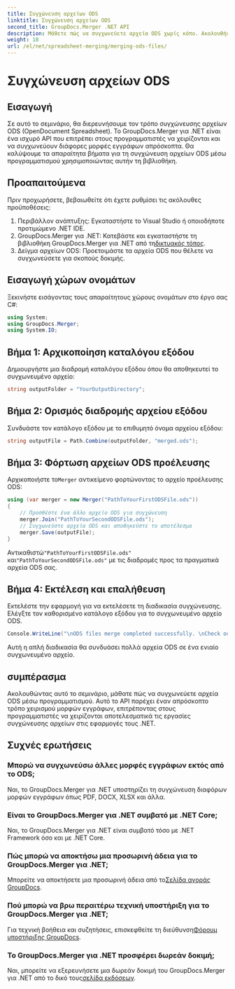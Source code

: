 ```yaml
---
title: Συγχώνευση αρχείων ODS
linktitle: Συγχώνευση αρχείων ODS
second_title: GroupDocs.Merger .NET API
description: Μάθετε πώς να συγχωνεύετε αρχεία ODS χωρίς κόπο. Ακολουθήστε τον οδηγό βήμα προς βήμα για απρόσκοπτη επεξεργασία εγγράφων.
weight: 18
url: /el/net/spreadsheet-merging/merging-ods-files/
---
```


# Συγχώνευση αρχείων ODS

## Εισαγωγή
Σε αυτό το σεμινάριο, θα διερευνήσουμε τον τρόπο συγχώνευσης αρχείων ODS (OpenDocument Spreadsheet). Το GroupDocs.Merger για .NET είναι ένα ισχυρό API που επιτρέπει στους προγραμματιστές να χειρίζονται και να συγχωνεύουν διάφορες μορφές εγγράφων απρόσκοπτα. Θα καλύψουμε τα απαραίτητα βήματα για τη συγχώνευση αρχείων ODS μέσω προγραμματισμού χρησιμοποιώντας αυτήν τη βιβλιοθήκη.
## Προαπαιτούμενα
Πριν προχωρήσετε, βεβαιωθείτε ότι έχετε ρυθμίσει τις ακόλουθες προϋποθέσεις:
1. Περιβάλλον ανάπτυξης: Εγκαταστήστε το Visual Studio ή οποιοδήποτε προτιμώμενο .NET IDE.
2.  GroupDocs.Merger για .NET: Κατεβάστε και εγκαταστήστε τη βιβλιοθήκη GroupDocs.Merger για .NET από τη[δικτυακός τόπος](https://releases.groupdocs.com/merger/net/).
3. Δείγμα αρχείων ODS: Προετοιμάστε τα αρχεία ODS που θέλετε να συγχωνεύσετε για σκοπούς δοκιμής.

## Εισαγωγή χώρων ονομάτων
Ξεκινήστε εισάγοντας τους απαραίτητους χώρους ονομάτων στο έργο σας C#:
```csharp
using System; 
using GroupDocs.Merger;
using System.IO;
```
## Βήμα 1: Αρχικοποίηση καταλόγου εξόδου
Δημιουργήστε μια διαδρομή καταλόγου εξόδου όπου θα αποθηκευτεί το συγχωνευμένο αρχείο:
```csharp
string outputFolder = "YourOutputDirectory";
```
## Βήμα 2: Ορισμός διαδρομής αρχείου εξόδου
Συνδυάστε τον κατάλογο εξόδου με το επιθυμητό όνομα αρχείου εξόδου:
```csharp
string outputFile = Path.Combine(outputFolder, "merged.ods");
```
## Βήμα 3: Φόρτωση αρχείων ODS προέλευσης
 Αρχικοποιήστε το`Merger` αντικείμενο φορτώνοντας το αρχείο προέλευσης ODS:
```csharp
using (var merger = new Merger("PathToYourFirstODSFile.ods"))
{
    // Προσθέστε ένα άλλο αρχείο ODS για συγχώνευση
    merger.Join("PathToYourSecondODSFile.ods");
    // Συγχωνεύστε αρχεία ODS και αποθηκεύστε το αποτέλεσμα
    merger.Save(outputFile);
}
```
 Αντικαθιστώ`"PathToYourFirstODSFile.ods"` και`"PathToYourSecondODSFile.ods"` με τις διαδρομές προς τα πραγματικά αρχεία ODS σας.
## Βήμα 4: Εκτέλεση και επαλήθευση
Εκτελέστε την εφαρμογή για να εκτελέσετε τη διαδικασία συγχώνευσης. Ελέγξτε τον καθορισμένο κατάλογο εξόδου για το συγχωνευμένο αρχείο ODS.
```csharp
Console.WriteLine("\nODS files merge completed successfully. \nCheck output in {0}", outputFolder);
```
Αυτή η απλή διαδικασία θα συνδυάσει πολλά αρχεία ODS σε ένα ενιαίο συγχωνευμένο αρχείο.

## συμπέρασμα
Ακολουθώντας αυτό το σεμινάριο, μάθατε πώς να συγχωνεύετε αρχεία ODS μέσω προγραμματισμού. Αυτό το API παρέχει έναν απρόσκοπτο τρόπο χειρισμού μορφών εγγράφων, επιτρέποντας στους προγραμματιστές να χειρίζονται αποτελεσματικά τις εργασίες συγχώνευσης αρχείων στις εφαρμογές τους .NET.

## Συχνές ερωτήσεις
### Μπορώ να συγχωνεύσω άλλες μορφές εγγράφων εκτός από το ODS;
Ναι, το GroupDocs.Merger για .NET υποστηρίζει τη συγχώνευση διαφόρων μορφών εγγράφων όπως PDF, DOCX, XLSX και άλλα.
### Είναι το GroupDocs.Merger για .NET συμβατό με .NET Core;
Ναι, το GroupDocs.Merger για .NET είναι συμβατό τόσο με .NET Framework όσο και με .NET Core.
### Πώς μπορώ να αποκτήσω μια προσωρινή άδεια για το GroupDocs.Merger για .NET;
 Μπορείτε να αποκτήσετε μια προσωρινή άδεια από το[Σελίδα αγοράς GroupDocs](https://purchase.groupdocs.com/temporary-license/).
### Πού μπορώ να βρω περαιτέρω τεχνική υποστήριξη για το GroupDocs.Merger για .NET;
 Για τεχνική βοήθεια και συζητήσεις, επισκεφθείτε τη διεύθυνση[Φόρουμ υποστήριξης GroupDocs](https://forum.groupdocs.com/c/merger/32).
### Το GroupDocs.Merger για .NET προσφέρει δωρεάν δοκιμή;
 Ναι, μπορείτε να εξερευνήσετε μια δωρεάν δοκιμή του GroupDocs.Merger για .NET από το δικό τους[σελίδα εκδόσεων](https://releases.groupdocs.com/).